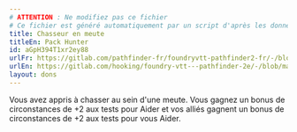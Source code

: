 ```yaml
---
# ATTENTION : Ne modifiez pas ce fichier
# Ce fichier est généré automatiquement par un script d'après les données du module Foundry VTT officiel et de sa traduction
title: Chasseur en meute
titleEn: Pack Hunter
id: aGpH394T1xr2ey88
urlFr: https://gitlab.com/pathfinder-fr/foundryvtt-pathfinder2-fr/-/blob/master/data/feats/aGpH394T1xr2ey88.htm
urlEn: https://gitlab.com/hooking/foundry-vtt---pathfinder-2e/-/blob/master/packs/data/feats.db/pack-hunter.json
layout: dons
---
```

Vous avez appris à chasser au sein d'une meute. Vous gagnez un bonus de circonstances de +2 aux tests pour Aider et vos alliés gagnent un bonus de circonstances de +2 aux tests pour vous Aider.
